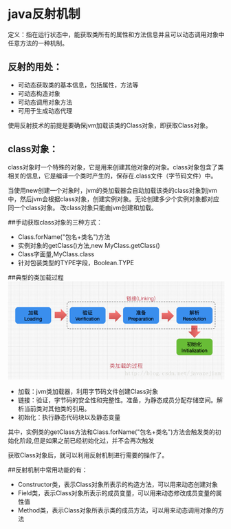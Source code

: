 # java反射机制
定义：指在运行状态中，能获取类所有的属性和方法信息并且可以动态调用对象中任意方法的一种机制。
## 反射的用处：
- 可动态获取类的基本信息，包括属性，方法等
- 可动态构造对象
- 可动态调用对象方法
- 可用于生成动态代理

使用反射技术的前提是要确保jvm加载该类的Class对象，即获取Class对象。

## class对象：
class对象时一个特殊的对象，它是用来创建其他对象的对象。class对象包含了类相关的信息，它是编译一个类时产生的，保存在.class文件（字节码文件）中。

当使用new创建一个对象时，jvm的类加载器会自动加载该类的class对象到jvm中，然后jvm会根据class对象，创建实例对象。无论创建多少个实例对象都对应同一个class对象。
改class对象只能由jvm创建和加载。


##手动获取class对象的三种方式：

- Class.forName("包名+类名")方法
- 实例对象的getClass()方法,new MyClass.getClass()
- Class字面量,MyClass.class
- 针对包装类型的TYPE字段，Boolean.TYPE


##典型的类加载过程
![image](https://github.com/williamzhang11/fastTech/blob/master/src/main/java/com/xiu/fastTech/reflect/20170430160610299.png)

- 加载：jvm类加载器，利用字节码文件创建Class对象
- 链接：验证，字节码的安全性和完整性。准备，为静态成员分配存储空间。解析当前类对其他类的引用。
- 初始化：执行静态代码块以及静态变量

其中，实例类的getClass方法和Class.forName("包名+类名")方法会触发类的初始化阶段,但是如果之前已经初始化过，并不会再次触发

获取Class对象后，就可以利用反射机制进行需要的操作了。

##反射机制中常用功能的有：
- Constructor类，表示Class对象所表示的构造方法，可以用来动态创建对象
- Field类，表示Class对象所表示的成员变量，可以用来动态修改成员变量的属性值
- Method类，表示Class对象所表示类的成员方法，可以用来动态调用对象的方法



























